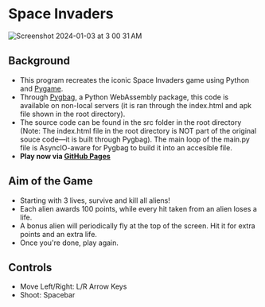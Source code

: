 # Space Invaders
![Screenshot 2024-01-03 at 3 00 31 AM](https://github.com/andrewpols/space-invaders-pygame/assets/139817202/2c6334f8-713b-4cf9-818d-6cc1de4ef1f1)

## Background
- This program recreates the iconic Space Invaders game using Python and [Pygame](https://github.com/pygame/pygame).
- Through [Pygbag](https://github.com/pygame-web/pygbag), a Python WebAssembly package, this code is available on non-local servers (it is ran through the index.html and apk file shown in the root directory).
- The source code can be found in the src folder in the root directory (Note: The index.html file in the root directory is NOT part of the original souce code—it is built through Pygbag). The main loop of the main.py file is AsyncIO-aware for Pygbag to build it into an accesible file. 
- **Play now via [GitHub Pages](https://andrewpols.github.io/space-invaders-pygame/)**

## Aim of the Game
- Starting with 3 lives, survive and kill all aliens!
- Each alien awards 100 points, while every hit taken from an alien loses a life.
- A bonus alien will periodically fly at the top of the screen. Hit it for extra points and an extra life.
- Once you're done, play again.

## Controls
- Move Left/Right: L/R Arrow Keys
- Shoot: Spacebar
